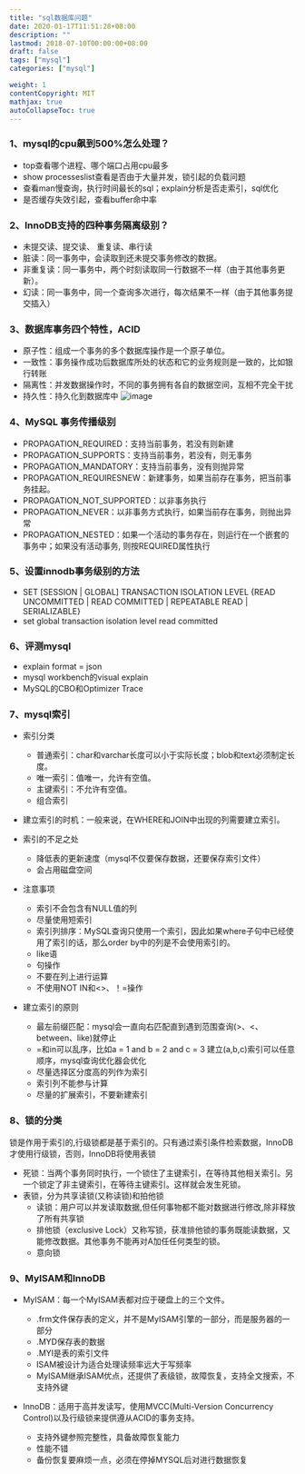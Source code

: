 ```yaml
---
title: "sql数据库问题"
date: 2020-01-17T11:51:28+08:00
description: ""
lastmod: 2018-07-10T00:00:00+08:00
draft: false
tags: ["mysql"]
categories: ["mysql"]

weight: 1
contentCopyright: MIT
mathjax: true
autoCollapseToc: true
---
```

### 1、mysql的cpu飙到500%怎么处理？

- top查看哪个进程、哪个端口占用cpu最多
- show processeslist查看是否由于大量并发，锁引起的负载问题
- 查看man慢查询，执行时间最长的sql；explain分析是否走索引，sql优化
- 是否缓存失效引起，查看buffer命中率

### 2、InnoDB支持的四种事务隔离级别？

- 未提交读、提交读、 重复读、串行读
- 脏读：同一事务中，会读取到还未提交事务修改的数据。
- 非重复读：同一事务中，两个时刻读取同一行数据不一样（由于其他事务更新）。
- 幻读：同一事务中，同一个查询多次进行，每次结果不一样（由于其他事务提交插入）

### 3、数据库事务四个特性，ACID
- 原子性：组成一个事务的多个数据库操作是一个原子单位。
- 一致性：事务操作成功后数据库所处的状态和它的业务规则是一致的，比如银行转账
- 隔离性：并发数据操作时，不同的事务拥有各自的数据空间，互相不完全干扰
- 持久性：持久化到数据库中
![image](http://upload-images.jianshu.io/upload_images/971185-6c3a6fd6623ed3b3.jpg?imageMogr2/auto-orient/strip%7CimageView2/2/w/1240)

### 4、MySQL 事务传播级别

- PROPAGATION_REQUIRED：支持当前事务，若没有则新建
- PROPAGATION_SUPPORTS：支持当前事务，若没有，则无事务
- PROPAGATION_MANDATORY：支持当前事务，没有则抛异常
- PROPAGATION_REQUIRESNEW：新建事务，如果当前存在事务，把当前事务挂起。
- PROPAGATION_NOT_SUPPORTED：以非事务执行
- PROPAGATION_NEVER：以非事务方式执行，如果当前存在事务，则抛出异常
- PROPAGATION_NESTED：如果一个活动的事务存在，则运行在一个嵌套的事务中；如果没有活动事务, 则按REQUIRED属性执行

### 5、设置innodb事务级别的方法
- SET [SESSION | GLOBAL] TRANSACTION ISOLATION LEVEL {READ UNCOMMITTED | READ COMMITTED | REPEATABLE READ | SERIALIZABLE}
- set global transaction isolation level read committed

### 6、评测mysql
- explain format = json
- mysql workbench的visual explain
- MySQL的CBO和Optimizer Trace

### 7、mysql索引
- 索引分类
  - 普通索引：char和varchar长度可以小于实际长度；blob和text必须制定长度。
  - 唯一索引：值唯一，允许有空值。
  - 主键索引：不允许有空值。
  - 组合索引

- 建立索引的时机：一般来说，在WHERE和JOIN中出现的列需要建立索引。
  
- 索引的不足之处
  - 降低表的更新速度（mysql不仅要保存数据，还要保存索引文件）
  - 会占用磁盘空间
  
- 注意事项
  - 索引不会包含有NULL值的列
  - 尽量使用短索引
  - 索引列排序：MySQL查询只使用一个索引，因此如果where子句中已经使用了索引的话，那么order by中的列是不会使用索引的。
  - like语
  - 句操作
  - 不要在列上进行运算
  - 不使用NOT IN和<>、！=操作
  
- 建立索引的原则
  - 最左前缀匹配：mysql会一直向右匹配直到遇到范围查询(>、<、between、like)就停止
  - =和in可以乱序，比如a = 1 and b = 2 and c = 3 建立(a,b,c)索引可以任意顺序，mysql查询优化器会优化
  - 尽量选择区分度高的列作为索引
  - 索引列不能参与计算
  - 尽量的扩展索引，不要新建索引
  
### 8、锁的分类
锁是作用于索引的,行级锁都是基于索引的。只有通过索引条件检索数据，InnoDB才使用行级锁，否则，InnoDB将使用表锁
- 死锁：当两个事务同时执行，一个锁住了主键索引，在等待其他相关索引。另一个锁定了非主键索引，在等待主键索引。这样就会发生死锁。
- 表锁，分为共享读锁(又称读锁)和拍他锁
  - 读锁：用户可以并发读取数据,但任何事物都不能对数据进行修改,除非释放了所有共享锁
  - 排他锁（exclusive Lock）又称写锁，获准排他锁的事务既能读数据，又能修改数据。其他事务不能再对A加任任何类型的锁。
  - 意向锁
  
### 9、MyISAM和InnoDB
- MyISAM：每一个MyISAM表都对应于硬盘上的三个文件。
  - .frm文件保存表的定义，并不是MyISAM引擎的一部分，而是服务器的一部分
  - .MYD保存表的数据
  - .MYI是表的索引文件
  - ISAM被设计为适合处理读频率远大于写频率
  - MyISAM继承ISAM优点，还提供了表级锁，故障恢复，支持全文搜索，不支持外键
 
- InnoDB：适用于高并发读写，使用MVCC(Multi-Version Concurrency Control)以及行级锁来提供遵从ACID的事务支持。
  - 支持外键参照完整性，具备故障恢复能力
  - 性能不错
  - 备份恢复要麻烦一点，必须在停掉MYSQL后对进行数据恢复
